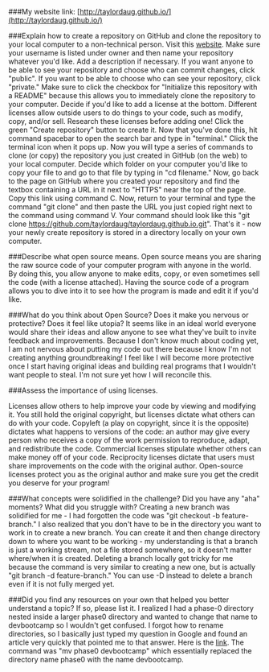 ###My website link:
[http://taylordaug.github.io/](http://taylordaug.github.io/)

###Explain how to create a repository on GitHub and clone the repository to your local computer to a non-technical person.
Visit this [website](https://github.com/new). Make sure your username is listed under owner and then name your repository whatever you'd like. Add a description if necessary. If you want anyone to be able to see your repository and choose who can commit changes, click "public". If you want to be able to choose who can see your repository, click "private." Make sure to click the checkbox for "Initialize this repository with a README" because this allows you to immediately clone the repository to your computer. Decide if you'd like to add a license at the bottom. Different licenses allow outside users to do things to your code, such as modify, copy, and/or sell. Research these licenses before adding one! Click the green "Create repository" button to create it. Now that you've done this, hit command spacebar to open the search bar and type in "terminal." Click the terminal icon when it pops up. Now you will type a series of commands to clone (or copy) the repository you just created in GitHub (on the web) to your local computer. Decide which folder on your computer you'd like to copy your file to and go to that file by typing in "cd filename." Now, go back to the page on GitHub where you created your repository and find the textbox containing a URL in it next to "HTTPS" near the top of the page. Copy this link using command C. Now, return to your terminal and type the command "git clone" and then paste the URL you just copied right next to the command using command V. Your command should look like this "git clone https://github.com/taylordaug/taylordaug.github.io.git". That's it - now your newly create repository is stored in a directory locally on your own computer.

###Describe what open source means.
Open source means you are sharing the raw source code of your computer program with anyone in the world. By doing this, you allow anyone to make edits, copy, or even sometimes sell the code (with a license attached). Having the source code of a program allows you to dive into it to see how the program is made and edit it if you'd like.

###What do you think about Open Source? Does it make you nervous or protective? Does it feel like utopia?
It seems like in an ideal world everyone would share their ideas and allow anyone to see what they've built to invite feedback and improvements. Because I don't know much about coding yet, I am not nervous about putting my code out there because I know I'm not creating anything groundbreaking! I feel like I will become more protective once I start having original ideas and building real programs that I wouldn't want people to steal. I'm not sure yet how I will reconcile this.

###Assess the importance of using licenses.

Licenses allow others to help improve your code by viewing and modifying it. You still hold the original copyright, but licenses dictate what others can do with your code. Copyleft (a play on copyright, since it is the opposite) dictates what happens to versions of the code: an author may give every person who receives a copy of the work permission to reproduce, adapt, and redistribute the code. Commercial licenses stipulate whether others can make money off of your code. Reciprocity licenses dictate that users must share improvements on the code with the original author. Open-source licenses protect you as the original author and make sure you get the credit you deserve for your program!

###What concepts were solidified in the challenge? Did you have any "aha" moments? What did you struggle with?
Creating a new branch was solidified for me - I had forgotten the code was "git checkout -b feature-branch." I also realized that you don't have to be in the directory you want to work in to create a new branch. You can create it and then change directory down to where you want to be working - my understanding is that a branch is just a working stream, not a file stored somewhere, so it doesn't matter where/when it is created. Deleting a branch locally got tricky for me because the command is very similar to creating a new one, but is actually "git branch -d feature-branch." You can use -D instead to delete a branch even if it is not fully merged yet.

###Did you find any resources on your own that helped you better understand a topic? If so, please list it.
I realized I had a phase-0 directory nested inside a larger phase0 directory and wanted to change that name to devbootcamp so I wouldn't get confused. I forgot how to rename directories, so I basically just typed my question in Google and found an article very quickly that pointed me to that answer. Here is the [link](http://www.patrick-wied.at/blog/rename-files-and-folders-with-git). The command was "mv phase0 devbootcamp" which essentially replaced the directory name phase0 with the name devbootcamp.